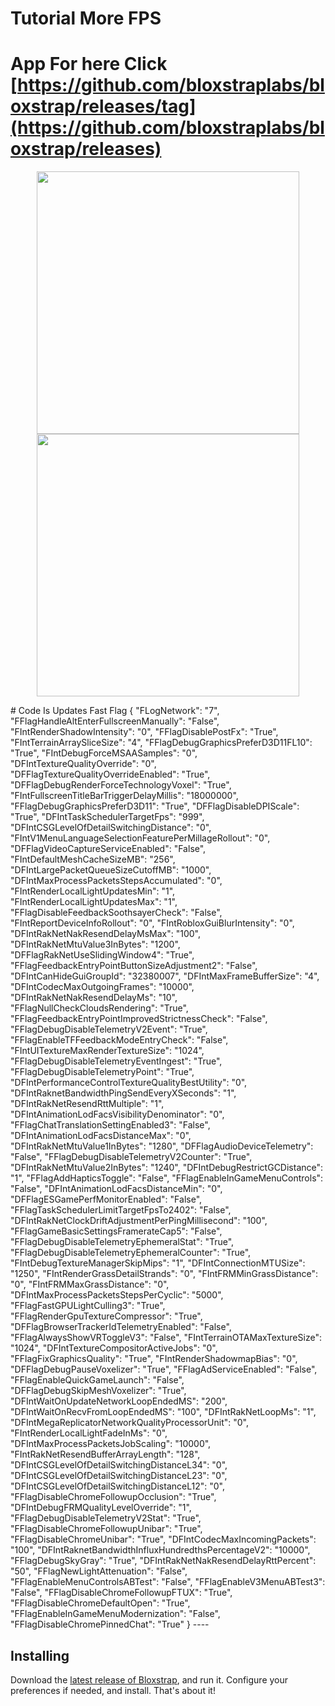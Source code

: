 # Tutorial More FPS
# App For here Click [https://github.com/bloxstraplabs/bloxstrap/releases/tag](https://github.com/bloxstraplabs/bloxstrap/releases)
<p align="center">
    <img src="https://github.com/bloxstraplabs/bloxstrap/raw/main/Images/Bloxstrap-full-dark.png#gh-dark-mode-only" width="420">
    <img src="https://github.com/bloxstraplabs/bloxstrap/raw/main/Images/Bloxstrap-full-light.png#gh-light-mode-only" width="420">
</p>
# Code Is Updates Fast Flag
{
  "FLogNetwork": "7",
  "FFlagHandleAltEnterFullscreenManually": "False",
  "FIntRenderShadowIntensity": "0",
  "FFlagDisablePostFx": "True",
  "FIntTerrainArraySliceSize": "4",
  "FFlagDebugGraphicsPreferD3D11FL10": "True",
  "FIntDebugForceMSAASamples": "0",
  "DFIntTextureQualityOverride": "0",
  "DFFlagTextureQualityOverrideEnabled": "True",
  "DFFlagDebugRenderForceTechnologyVoxel": "True",
  "FIntFullscreenTitleBarTriggerDelayMillis": "18000000",
  "FFlagDebugGraphicsPreferD3D11": "True",
  "DFFlagDisableDPIScale": "True",
  "DFIntTaskSchedulerTargetFps": "999",
  "DFIntCSGLevelOfDetailSwitchingDistance": "0",
  "FIntV1MenuLanguageSelectionFeaturePerMillageRollout": "0",
  "DFFlagVideoCaptureServiceEnabled": "False",
  "FIntDefaultMeshCacheSizeMB": "256",
  "DFIntLargePacketQueueSizeCutoffMB": "1000",
  "DFIntMaxProcessPacketsStepsAccumulated": "0",
  "FIntRenderLocalLightUpdatesMin": "1",
  "FIntRenderLocalLightUpdatesMax": "1",
  "FFlagDisableFeedbackSoothsayerCheck": "False",
  "FIntReportDeviceInfoRollout": "0",
  "FIntRobloxGuiBlurIntensity": "0",
  "DFIntRakNetNakResendDelayMsMax": "100",
  "DFIntRakNetMtuValue3InBytes": "1200",
  "DFFlagRakNetUseSlidingWindow4": "True",
  "FFlagFeedbackEntryPointButtonSizeAdjustment2": "False",
  "DFIntCanHideGuiGroupId": "32380007",
  "DFIntMaxFrameBufferSize": "4",
  "DFIntCodecMaxOutgoingFrames": "10000",
  "DFIntRakNetNakResendDelayMs": "10",
  "FFlagNullCheckCloudsRendering": "True",
  "FFlagFeedbackEntryPointImprovedStrictnessCheck": "False",
  "FFlagDebugDisableTelemetryV2Event": "True",
  "FFlagEnableTFFeedbackModeEntryCheck": "False",
  "FIntUITextureMaxRenderTextureSize": "1024",
  "FFlagDebugDisableTelemetryEventIngest": "True",
  "FFlagDebugDisableTelemetryPoint": "True",
  "DFIntPerformanceControlTextureQualityBestUtility": "0",
  "DFIntRaknetBandwidthPingSendEveryXSeconds": "1",
  "DFIntRakNetResendRttMultiple": "1",
  "DFIntAnimationLodFacsVisibilityDenominator": "0",
  "FFlagChatTranslationSettingEnabled3": "False",
  "DFIntAnimationLodFacsDistanceMax": "0",
  "DFIntRakNetMtuValue1InBytes": "1280",
  "DFFlagAudioDeviceTelemetry": "False",
  "FFlagDebugDisableTelemetryV2Counter": "True",
  "DFIntRakNetMtuValue2InBytes": "1240",
  "DFIntDebugRestrictGCDistance": "1",
  "FFlagAddHapticsToggle": "False",
  "FFlagEnableInGameMenuControls": "False",
  "DFIntAnimationLodFacsDistanceMin": "0",
  "DFFlagESGamePerfMonitorEnabled": "False",
  "FFlagTaskSchedulerLimitTargetFpsTo2402": "False",
  "DFIntRakNetClockDriftAdjustmentPerPingMillisecond": "100",
  "FFlagGameBasicSettingsFramerateCap5": "False",
  "FFlagDebugDisableTelemetryEphemeralStat": "True",
  "FFlagDebugDisableTelemetryEphemeralCounter": "True",
  "FIntDebugTextureManagerSkipMips": "1",
  "DFIntConnectionMTUSize": "1250",
  "FIntRenderGrassDetailStrands": "0",
  "FIntFRMMinGrassDistance": "0",
  "FIntFRMMaxGrassDistance": "0",
  "DFIntMaxProcessPacketsStepsPerCyclic": "5000",
  "FFlagFastGPULightCulling3": "True",
  "FFlagRenderGpuTextureCompressor": "True",
  "DFFlagBrowserTrackerIdTelemetryEnabled": "False",
  "FFlagAlwaysShowVRToggleV3": "False",
  "FIntTerrainOTAMaxTextureSize": "1024",
  "DFIntTextureCompositorActiveJobs": "0",
  "FFlagFixGraphicsQuality": "True",
  "FIntRenderShadowmapBias": "0",
  "DFFlagDebugPauseVoxelizer": "True",
  "FFlagAdServiceEnabled": "False",
  "FFlagEnableQuickGameLaunch": "False",
  "DFFlagDebugSkipMeshVoxelizer": "True",
  "DFIntWaitOnUpdateNetworkLoopEndedMS": "200",
  "DFIntWaitOnRecvFromLoopEndedMS": "100",
  "DFIntRakNetLoopMs": "1",
  "DFIntMegaReplicatorNetworkQualityProcessorUnit": "0",
  "FIntRenderLocalLightFadeInMs": "0",
  "DFIntMaxProcessPacketsJobScaling": "10000",
  "FIntRakNetResendBufferArrayLength": "128",
  "DFIntCSGLevelOfDetailSwitchingDistanceL34": "0",
  "DFIntCSGLevelOfDetailSwitchingDistanceL23": "0",
  "DFIntCSGLevelOfDetailSwitchingDistanceL12": "0",
  "FFlagDisableChromeFollowupOcclusion": "True",
  "DFIntDebugFRMQualityLevelOverride": "1",
  "FFlagDebugDisableTelemetryV2Stat": "True",
  "FFlagDisableChromeFollowupUnibar": "True",
  "FFlagDisableChromeUnibar": "True",
  "DFIntCodecMaxIncomingPackets": "100",
  "DFIntRaknetBandwidthInfluxHundredthsPercentageV2": "10000",
  "FFlagDebugSkyGray": "True",
  "DFIntRakNetNakResendDelayRttPercent": "50",
  "FFlagNewLightAttenuation": "False",
  "FFlagEnableMenuControlsABTest": "False",
  "FFlagEnableV3MenuABTest3": "False",
  "FFlagDisableChromeFollowupFTUX": "True",
  "FFlagDisableChromeDefaultOpen": "True",
  "FFlagEnableInGameMenuModernization": "False",
  "FFlagDisableChromePinnedChat": "True"
}
----

## Installing
Download the [latest release of Bloxstrap](https://github.com/bloxstraplabs/bloxstrap/releases/latest), and run it. Configure your preferences if needed, and install. That's about it!
